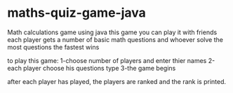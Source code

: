 # maths-quiz-game-java
Math calculations game using java
this game you can play it with friends
each player gets a number of basic math questions and whoever solve the most questions the fastest wins

to play this game:
1-choose number of players and enter thier names
2-each player choose his questions type
3-the game begins

after each player has played, the players are ranked and the rank is printed.
